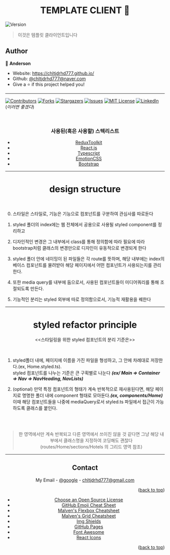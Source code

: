 <h1 align="center">TEMPLATE CLIENT 👋</h1>
<p>
  <img alt="Version" src="https://img.shields.io/badge/version-0.1.0-blue.svg?cacheSeconds=2592000" />
</p>

> 이것은 템플릿 클라이언트입니다

## Author

👤 **Anderson**

- Website: https://chltjdrhd777.github.io/
- Github: [@chltjdrhd777@naver.com](https://github.com/chltjdrhd777@naver.com)
- Give a ⭐️ if this project helped you!

---

[![Contributors][contributors-shield]][contributors-url]
[![Forks][forks-shield]][forks-url]
[![Stargazers][stars-shield]][stars-url]
[![Issues][issues-shield]][issues-url]
[![MIT License][license-shield]][license-url]
[![LinkedIn][linkedin-shield]][linkedin-url]
<br/>
(_이러면 좋겠다_)

<!-- PROJECT LOGO -->
<br />
<div align="center">
  <h3 align="center">사용된(혹은 사용할) 스텍리스트</h3>

- [ReduxToolkit](https://redux-toolkit.js.org/)
- [React.js](https://reactjs.org/)
- [Typescript](https://www.typescriptlang.org/)
- [EmotionCSS](https://emotion.sh/docs/introduction)
- [Bootstrap](https://getbootstrap.com)

---

# design structure

<div align="left">
<br/>

0. 스타일은 스타일로, 기능은 기능으로 컴포넌트를 구분하여 관심사를 따로둔다

1. styled 폴더의 index에는 웹 전체에서 공용으로 사용될 styled component를 정리하고

2. 디자인적인 변경은 그 내부에서 class를 통해 정의함에 따라 필요에 따라 bootstrap처럼 클래스의 변경만으로 디자인이 유동적으로 변경되게 한다

3. styled 폴더 안에 네이밍이 된 파일들은 각 route를 뜻하며, 해당 내부에는 index의 베이스 컴포넌트를 물려받아 해당 페이지에서 어떤 컴포넌트가 사용되는지를 관리한다.

4. 또한 media query를 내부에 둠으로서, 사용된 컴포넌트들이 미디어쿼리를 통해 조절되도록 만든다.

5. 기능적인 분리는 styled 외부에 따로 정의함으로서, 기능적 재활용을 꿰한다

</div>

---

# styled refactor principle

<<스타일링을 위한 styled 컴포넌트의 분리 기준은>>

<div align="left">
<br/>

1. styled폴더 내에, 페이지에 이름을 가진 파일을 형성하고, 그 안에 차례대로 저장한다.(ex, Home.styled.ts). <br/>styled 컴포넌트를 나누는 기준은 큰 구획별로 나눈다 _**(ex/ Main => Container => Nav => NavHeading, NavLists)**_

2. (optional) 만약 특정 컴포넌트의 형태가 계속 반복적으로 재사용된다면, 해당 페이지로 명명한 폴더 내에 component 형태로 모아둔다._**(ex, components/Home)**_<br/> 이때 해당 컴포넌트들을 나중에 mediaQuery로서 styled.ts 파일에서 접근이 가능하도록 클래스를 붙인다.
</div>
<br/><br/>

> 한 영역에서만 계속 반복되고 다른 영역에서 쓰이진 않을 것 같다면 그냥 해당 내부에서 클래스명을 지정하여 코딩해도 괜찮다<br/>(routes/Home/sections/Hotels 의 그리드 영역 참조)

---

## Contact

My Email - [@google](chltjdrhd777@gmail.com) - chltjdrhd777@gmail.com

<p align="right">(<a href="#top">back to top</a>)</p>

<!-- ACKNOWLEDGMENTS -->

- [Choose an Open Source License](https://choosealicense.com)
- [GitHub Emoji Cheat Sheet](https://www.webpagefx.com/tools/emoji-cheat-sheet)
- [Malven's Flexbox Cheatsheet](https://flexbox.malven.co/)
- [Malven's Grid Cheatsheet](https://grid.malven.co/)
- [Img Shields](https://shields.io)
- [GitHub Pages](https://pages.github.com)
- [Font Awesome](https://fontawesome.com)
- [React Icons](https://react-icons.github.io/react-icons/search)

<p align="right">(<a href="#top">back to top</a>)</p>

<!-- MARKDOWN LINKS & IMAGES -->
<!-- https://www.markdownguide.org/basic-syntax/#reference-style-links -->

[contributors-shield]: https://img.shields.io/github/contributors/othneildrew/Best-README-Template.svg?style=for-the-badge
[contributors-url]: https://github.com/othneildrew/Best-README-Template/graphs/contributors
[forks-shield]: https://img.shields.io/github/forks/othneildrew/Best-README-Template.svg?style=for-the-badge
[forks-url]: https://github.com/othneildrew/Best-README-Template/network/members
[stars-shield]: https://img.shields.io/github/stars/othneildrew/Best-README-Template.svg?style=for-the-badge
[stars-url]: https://github.com/othneildrew/Best-README-Template/stargazers
[issues-shield]: https://img.shields.io/github/issues/othneildrew/Best-README-Template.svg?style=for-the-badge
[issues-url]: https://github.com/othneildrew/Best-README-Template/issues
[license-shield]: https://img.shields.io/github/license/othneildrew/Best-README-Template.svg?style=for-the-badge
[license-url]: https://github.com/othneildrew/Best-README-Template/blob/master/LICENSE.txt
[linkedin-shield]: https://img.shields.io/badge/-LinkedIn-black.svg?style=for-the-badge&logo=linkedin&colorB=555
[linkedin-url]: https://linkedin.com/in/othneildrew
